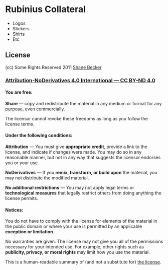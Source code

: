 # Rubinius Collateral

- Logos
- Stickers
- Shirts
- Etc


## License

(cc) Some Rights Reserved 2011 [Shane Becker](https://github.com/veganstraightedge)


### [Attribution-NoDerivatives 4.0 International — CC BY-ND 4.0](http://creativecommons.org/licenses/by-nd/4.0/legalcode "Creative Commons — Attribution-NoDerivatives 4.0 International — CC BY-ND 4.0")


#### You are free:

**Share** &mdash; copy and redistribute the material in any medium or format for any purpose, even commercially.

The licensor cannot revoke these freedoms as long as you follow the license terms.


#### Under the following conditions:

**Attribution** — You must give **appropriate credit**, provide a link to the license, and indicate if changes were made. You may do so in any reasonable manner, but not in any way that suggests the licensor endorses you or your use.

**NoDerivatives** — If you **remix, transform, or build upon** the material, you may not distribute the modified material.

**No additional restrictions** — You may not apply legal terms or **technological measures** that legally restrict others from doing anything the license permits.


#### Notices:

You do not have to comply with the license for elements of the material in the public domain or where your use is permitted by an applicable **exception or limitation**.

No warranties are given. The license may not give you all of the permissions necessary for your intended use. For example, other rights such as **publicity, privacy, or moral rights** may limit how you use the material.


This is a human-readable summary of (and not a substitute for) [the license](http://creativecommons.org/licenses/by-nd/4.0/legalcode "Creative Commons — Attribution-NoDerivatives 4.0 International — CC BY-ND 4.0").
